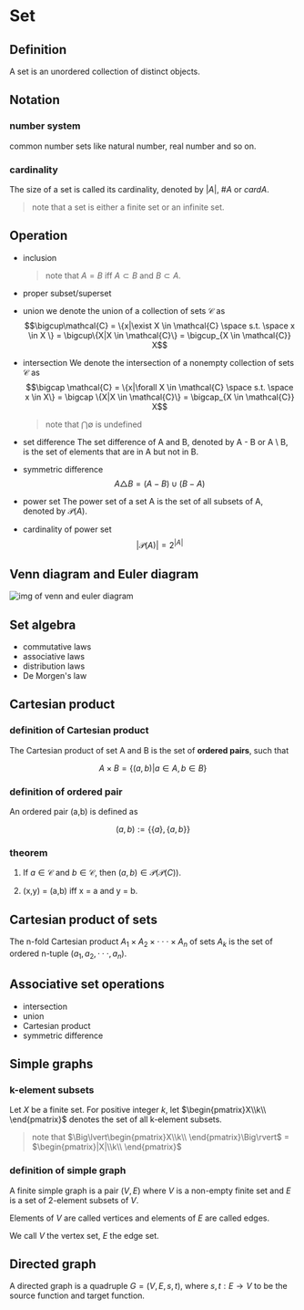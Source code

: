 # Set

## Definition

A set is an unordered collection of distinct objects.

## Notation

### number system

common number sets like natural number, real number and so on.

### cardinality

The size of a set is called its cardinality, denoted by $|A|$, $\#A$ or $card A$.

> note that a set is either a finite set or an infinite set.

## Operation

- inclusion
  > note that $A = B$ iff $A \subset B$ and $B \subset A$.
- proper subset/superset
- union
  we denote the union of a collection of sets $\mathcal{C}$ as
  $$\bigcup\mathcal{C} = \{x|\exist X \in \mathcal{C} \space s.t. \space x \in X \} = \bigcup\{X|X \in \mathcal{C}\} = \bigcup_{X \in \mathcal{C}} X$$
- intersection
  We denote the intersection of a nonempty collection of sets $\mathcal{C}$ as
  $$\bigcap \mathcal{C} = \{x|\forall X \in \mathcal{C} \space s.t. \space x \in X\} = \bigcap \{X|X \in \mathcal{C}\} = \bigcap_{X \in \mathcal{C}} X$$

  > note that $\bigcap \emptyset$ is undefined
- set difference
  The set difference of A and B, denoted by A - B or A \ B, is the set of elements that are in A but not in B.
- symmetric difference
  $$A \triangle B = (A-B)\cup (B-A)$$
- power set
  The power set of a set A is the set of all subsets of A, denoted by $\mathcal{P}(A)$.
- cardinality of power set
  $$|\mathcal{P}(A)| = 2^{|A|}$$

## Venn diagram and Euler diagram

![img of venn and euler diagram](https://media.springernature.com/lw785/springer-static/image/art:10.1186%2Fs12859-016-1281-5/MediaObjects/12859_2016_1281_Fig1_HTML.gif)

## Set algebra

- commutative laws
- associative laws
- distribution laws
- De Morgen's law

## Cartesian product

### definition of Cartesian product

The Cartesian product of set A and B is the set of **ordered pairs**, such that

$$A \times B = \{(a,b)|a \in A, b \in B\}$$

### definition of ordered pair

An ordered pair (a,b) is defined as

$$(a,b) := \{\{a\},\{a,b\}\}$$

### theorem

1. If $a \in \mathcal{C}$ and $b \in \mathcal{C}$, then $(a,b) \in \mathcal{P}(\mathcal{P}(C))$.

2. (x,y) = (a,b) iff x = a and y = b.

## Cartesian product of sets

The n-fold Cartesian product $A_1 \times A_2 \times \cdot \cdot \cdot \times A_n$ of sets $A_k$ is the set of ordered n-tuple $(a_1,a_2,\cdot \cdot \cdot,a_n)$.

## Associative set operations

- intersection
- union
- Cartesian product
- symmetric difference

## Simple graphs

### k-element subsets

Let $X$ be a finite set. For positive integer $k$, let $\begin{pmatrix}X\\k\\
\end{pmatrix}$ denotes the set of all k-element subsets.

> note that $\Big\lvert\begin{pmatrix}X\\k\\
\end{pmatrix}\Big\rvert$ = $\begin{pmatrix}|X|\\k\\
\end{pmatrix}$

### definition of simple graph

A finite simple graph is a pair $(V,E)$ where $V$ is a non-empty finite set and $E$ is a set of 2-element subsets of $V$.

Elements of $V$ are called vertices and elements of $E$ are called edges.

We call $V$ the vertex set, $E$ the edge set.

## Directed graph

A directed graph is a quadruple $G = (V,E,s,t)$, where $s,t: E \to V$ to be the source function and target function.
